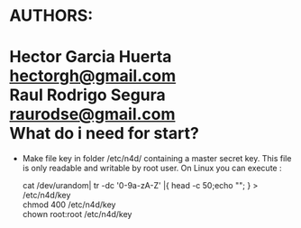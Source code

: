AUTHORS:
=======
Hector Garcia Huerta hectorgh@gmail.com  
Raul Rodrigo Segura raurodse@gmail.com  
What do i need for start?
=========================
* Make file key in folder /etc/n4d/ containing a master secret key. This file is only readable and writable by root user. On Linux you can execute :

    cat /dev/urandom| tr -dc '0-9a-zA-Z' |{ head -c 50;echo ""; } > /etc/n4d/key  
    chmod 400 /etc/n4d/key  
    chown root:root /etc/n4d/key

